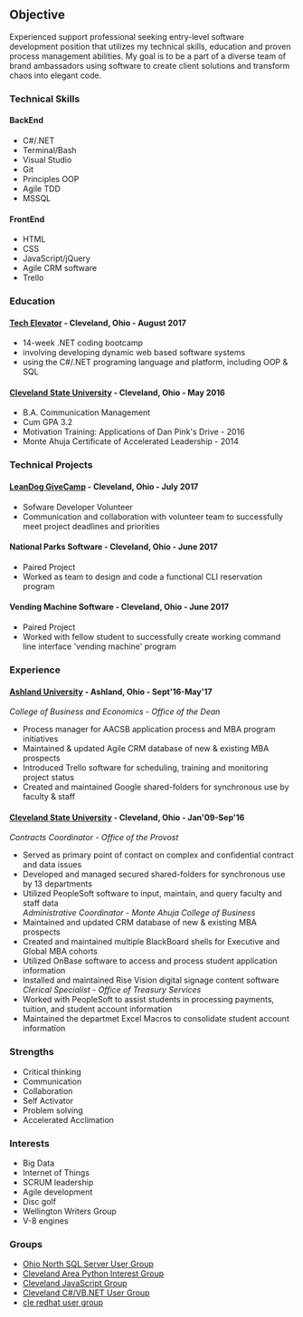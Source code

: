 ## Objective

Experienced <!--[super awesome](url) -->support professional seeking entry-level software development position that utilizes my technical skills, education and proven process management abilities. My goal is to be a part of a diverse team of brand ambassadors using software to create client solutions and transform chaos into elegant code.

### Technical Skills
#### BackEnd
* C#/.NET
* Terminal/Bash
* Visual Studio
* Git
* Principles OOP
* Agile TDD
* MSSQL  
#### FrontEnd
* HTML
* CSS
* JavaScript/jQuery
* Agile CRM software
* Trello


### Education
#### [Tech Elevator](http://www.techelevator.com/) - Cleveland, Ohio - August 2017
* 14-week .NET coding bootcamp
* involving developing dynamic web based software systems
* using the C#/.NET programing language and platform, including OOP & SQL  
#### [Cleveland State University](http://www.csuohio.edu/) - Cleveland, Ohio - May 2016
* B.A. Communication Management
* Cum GPA 3.2
* Motivation Training: Applications of Dan Pink's Drive - 2016
* Monte Ahuja Certificate of Accelerated Leadership - 2014


### Technical Projects
#### [LeanDog GiveCamp](http://clevelandgivecamp.org/) - Cleveland, Ohio - July 2017
* Sofware Developer Volunteer
* Communication and collaboration with volunteer team to successfully meet project deadlines and priorities  
#### National Parks Software - Cleveland, Ohio - June 2017
* Paired Project
* Worked as team to design and code a functional CLI reservation program  
#### Vending Machine Software - Cleveland, Ohio - June 2017
* Paired Project
* Worked with fellow student to successfully create working command line interface 'vending machine' program


### Experience
#### [Ashland University](https://www.ashland.edu/) - Ashland, Ohio - Sept'16-May'17  
_College of Business and Economics - Office of the Dean_
* Process manager for AACSB application process and MBA program initiatives
* Maintained & updated Agile CRM database of new & existing MBA prospects
* Introduced Trello software for scheduling, training and monitoring project status
* Created and maintained Google shared-folders for synchronous use by faculty & staff

#### [Cleveland State University](http://www.csuohio.edu/) - Cleveland, Ohio - Jan'09-Sep'16  
_Contracts Coordinator - Office of the Provost_  
* Served as primary point of contact on complex and confidential contract and data issues
* Developed and managed secured shared-folders for synchronous use by 13 departments
* Utilized PeopleSoft software to input, maintain, and query faculty and staff data  
_Administrative Coordinator - Monte Ahuja College of Business_
* Maintained and updated CRM database of new & existing MBA prospects
* Created and maintained multiple BlackBoard shells for Executive and Global MBA cohorts
* Utilized OnBase software to access and process student application information
* Installed and maintained Rise Vision digital signage content software  
_Clerical Specialist - Office of Treasury Services_
* Worked with PeopleSoft to assist students in processing payments, tuition, and student account information
* Maintained the departmet Excel Macros to consolidate student account information


### Strengths
* Critical thinking
* Communication
* Collaboration
* Self Activator
* Problem solving
* Accelerated Acclimation


### Interests
* Big Data
* Internet of Things
* SCRUM leadership
* Agile development
* Disc golf
* Wellington Writers Group
* V-8 engines

### Groups
* [Ohio North SQL Server User Group](http://ohionorth.pass.org/)
* [Cleveland Area Python Interest Group](https://www.meetup.com/Cleveland-Area-Python-Interest-Group/)
* [Cleveland JavaScript Group](https://www.meetup.com/Cleveland-Area-Python-Interest-Group/)
* [Cleveland C#/VB.NET User Group](https://www.meetup.com/Cleveland-C-VB-Net-User-Group/)
* [cle redhat user group](https://www.meetup.com/Cleveland-Red-Hat-Meetup/)



<!-- Markdown is a lightweight and easy-to-use syntax for styling your writing. It includes conventions for 

```markdown
Syntax highlighted code block

# Header 1
## Header 2
### Header 3

- Bulleted
- List

1. Numbered
2. List

**Bold** and _Italic_ and `Code` text

[Link](url) and ![Image](src)
```

For more details see [GitHub Flavored Markdown](https://guides.github.com/features/mastering-markdown/).

### Jekyll Themes

Your Pages site will use the layout and styles from the Jekyll theme you have selected in your [repository settings](https://github.com/iSeaman/iSeaman.github.io/settings). The name of this theme is saved in the Jekyll `_config.yml` configuration file.

### Support or Contact

Having trouble with Pages? Check out our [documentation](https://help.github.com/categories/github-pages-basics/) or [contact support](https://github.com/contact) and we’ll help you sort it out.

You can use the [editor on GitHub](https://github.com/iSeaman/iSeaman.github.io/edit/master/README.md) to maintain and preview the content for your website in Markdown files.

Whenever you commit to this repository, GitHub Pages will run [Jekyll](https://jekyllrb.com/) to rebuild the pages in your site, from the content in your Markdown files.
-->
